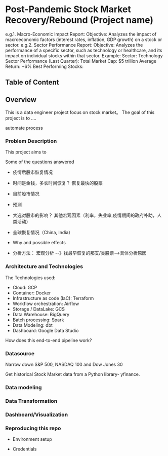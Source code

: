 # Post-Pandemic Stock Market Recovery/Rebound (Project name)

e.g.1. Macro-Economic Impact Report:
Objective: Analyzes the impact of macroeconomic factors (interest rates, inflation, GDP growth) on a stock or sector.
e.g.2. Sector Performance Report:
Objective: Analyzes the performance of a specific sector, such as technology or healthcare, and its impact on individual stocks within that sector.
Example:
Sector: Technology
Sector Performance (Last Quarter):
Total Market Cap: $5 trillion
Average Return: +6%
Best Performing Stocks:

## Table of Content


## Overview
This is a data engineer project focus on stock market。 
The goal of this project is to ....


automate process
### Problem Description
This project aims to 

Some of the questions answered
- 疫情后股市恢复情况
- 时间是金钱，多长时间恢复？ 恢复最快的股票
- 目前股市情况
- 预测

- 大选对股市的影响？ 其他宏观因素（利率，失业率,疫情期间的政府补助，人类活动）
- 全球恢复情况（China, India）
- Why and possible effects


- 分析方法： 宏观分析 --》找最早恢复的那支/类股票-->具体分析原因

### Architecture and Technologies




The Technologies used:
- Cloud: GCP
- Container: Docker
- Infrastructure as code (IaC): Terraform
- Workflow orchestration: Airflow
- Storage / DataLake: GCS
- Data Warehouse: BigQuery
- Batch processing: Spark
- Data Modeling: dbt
- Dashboard: Google Data Studio

How does this end-to-end pipeline work?


### Datasource
Narrow down S&P 500, NASDAQ 100 and Dow Jones 30

Get historical Stock Market data from a Python library- yfinance.

### Data modeling

### Data Transformation

### Dashboard/Visualization




### Reproducing this repo

- Environment setup

- Credentials 
